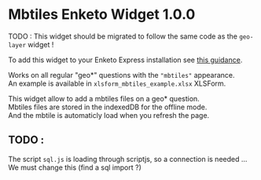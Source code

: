 Mbtiles Enketo Widget 1.0.0
==========
TODO : This widget should be migrated to follow the same code as the `geo-layer` widget !

To add this widget to your Enketo Express installation see [this guidance](https://github.com/kobotoolbox/enketo-express/blob/master/tutorials/34-custom-widgets.md).

Works on all regular "geo*" questions with the `"mbtiles"` appearance.  
An example is available in `xlsform_mbtiles_example.xlsx` XLSForm.

This widget allow to add a mbtiles files on a geo* question.  
Mbtiles files are stored in the indexedDB for the offline mode.  
And the mbtile is automaticly load when you refresh the page.

## TODO : 
The script `sql.js` is loading through scriptjs, so a connection is needed ...
We must change this (find a sql import ?)
